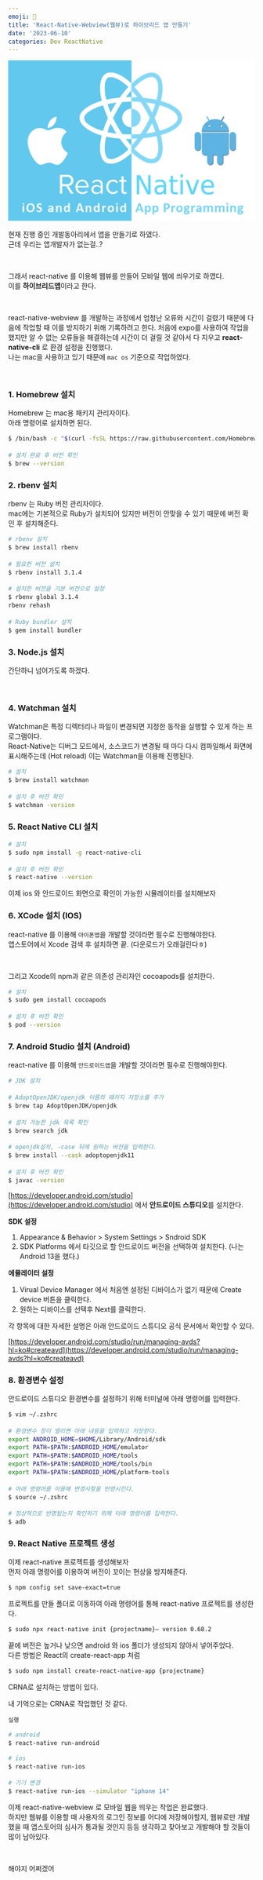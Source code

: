 ```yaml
---
emoji: 📲
title: 'React-Native-Webview(웹뷰)로 하이브리드 앱 만들기'
date: '2023-06-10'
categories: Dev ReactNative
---
```


![](1.png)

현재 진행 중인 개발동아리에서 앱을 만들기로 하였다.  
근데 우리는 앱개발자가 없는걸..?  
  
<br/>

그래서 react-native 를 이용해 웹뷰를 만들어 모바일 웹에 씌우기로 하였다.  
이를 **하이브리드앱**이라고 한다.  

<br/>

react-native-webview 를 개발하는 과정에서 엄청난 오류와 시간이 걸렸기 때문에 다음에 작업할 때 이를 방지하기 위해 기록하려고 한다. 처음에 expo를 사용하여 작업을 했지만 알 수 없는 오류들을 해결하는데 시간이 더 걸릴 것 같아서 다 지우고 **react-native-cli** 로 환경 설정을 진행했다.  
나는 mac을 사용하고 있기 때문에 `mac os` 기준으로 작업하였다.  

<br/>

### 1. Homebrew 설치

Homebrew 는 mac용 패키지 관리자이다.  
아래 명령어로 설치하면 된다.

```bash
$ /bin/bash -c "$(curl -fsSL https://raw.githubusercontent.com/Homebrew/install/HEAD/install.sh)"

# 설치 완료 후 버전 확인
$ brew --version
```

### 2. rbenv 설치

rbenv 는 Ruby 버전 관리자이다.  
mac에는 기본적으로 Ruby가 설치되어 있지만 버전이 안맞을 수 있기 때문에 버전 확인 후 설치해준다.

```bash
# rbenv 설치
$ brew install rbenv

# 필요한 버전 설치
$ rbenv install 3.1.4

# 설치한 버전을 기본 버전으로 설정
$ rbenv global 3.1.4
rbenv rehash

# Ruby bundler 설치
$ gem install bundler
```

### 3. Node.js 설치

간단하니 넘어가도록 하겠다.  

<br/>

### 4. Watchman 설치

Watchman은 특정 디렉터리나 파일이 변경되면 지정한 동작을 실행할 수 있게 하는 프로그램이다.  
React-Native는 디버그 모드에서, 소스코드가 변경될 때 마다 다시 컴파일해서 화면에 표시해주는데 (Hot reload) 이는 Watchman을 이용해 진행된다.

```bash
# 설치
$ brew install watchman

# 설치 후 버전 확인
$ watchman -version
```

### 5. React Native CLI 설치

```bash
# 설치
$ sudo npm install -g react-native-cli

# 설치 후 버전 확인
$ react-native --version
```

이제 ios 와 안드로이드 화면으로 확인이 가능한 시뮬레이터를 설치해보자

### 6. XCode 설치 (IOS)

react-native 를 이용해 `아이폰앱`을 개발할 것이라면 필수로 진행해야한다.  
앱스토어에서 Xcode 검색 후 설치하면 끝. (다운로드가 오래걸린다ㅎ)  

<br/>

그리고 Xcode의 npm과 같은 의존성 관리자인 cocoapods를 설치한다.

```bash
# 설치
$ sudo gem install cocoapods

# 설치 후 버전 확인
$ pod --version
```

### 7. Android Studio 설치 (Android)

react-native 를 이용해 `안드로이드앱`을 개발할 것이라면 필수로 진행해야한다.

```bash
# JDK 설치

# AdoptOpenJDK/openjdk 이름의 패키지 저장소를 추가
$ brew tap AdoptOpenJDK/openjdk

# 설치 가능한 jdk 목록 확인
$ brew search jdk

# openjdk설치, -case 뒤에 원하는 버전을 입력한다.
$ brew install --cask adoptopenjdk11

# 설치 후 버전 확인
$ javac -version
```

[https://developer.android.com/studio](https://developer.android.com/studio) 에서 **안드로이드 스튜디오**를 설치한다.

**SDK 설정**

1.  Appearance & Behavior > System Settings > Sndroid SDK
2.  SDK Platforms 에서 타깃으로 할 안드로이드 버전을 선택하여 설치한다. (나는 Android 13을 했다.)

**에뮬레이터 설정**

1.  Virual Device Manager 에서 처음엔 설정된 디바이스가 없기 때문에 Create device 버튼을 클릭한다.
2.  원하는 디바이스를 선택후 Next를 클릭한다.

각 항목에 대한 자세한 설명은 아래 안드로이드 스튜디오 공식 문서에서 확인할 수 있다.

[https://developer.android.com/studio/run/managing-avds?hl=ko#createavd](https://developer.android.com/studio/run/managing-avds?hl=ko#createavd)

### 8. 환경변수 설정

안드로이드 스튜디오 환경변수를 설정하기 위해 터미널에 아래 명령어를 입력한다.

```bash
$ vim ~/.zshrc

# 환경변수 창이 열리면 아래 내용을 입력하고 저장한다.
export ANDROID_HOME=$HOME/Library/Android/sdk
export PATH=$PATH:$ANDROID_HOME/emulator
export PATH=$PATH:$ANDROID_HOME/tools
export PATH=$PATH:$ANDROID_HOME/tools/bin
export PATH=$PATH:$ANDROID_HOME/platform-tools

# 아래 명령어를 이용해 변경사항을 반영시킨다.
$ source ~/.zshrc

# 정상적으로 반영됬는지 확인하기 위해 아래 명령어를 입력한다.
$ adb
```

### 9. React Native 프로젝트 생성

이제 react-native 프로젝트를 생성해보자  
먼저 아래 명령어를 이용하여 버전이 꼬이는 현상을 방지해준다.

```bash
$ npm config set save-exact=true
```

프로젝트를 만들 폴더로 이동하여 아래 명령어를 통해 react-native 프로젝트를 생성한다.

```bash
$ sudo npx react-native init {projectname}— version 0.68.2
```

끝에 버전은 높거나 낮으면 android 와 ios 폴더가 생성되지 않아서 넣어주었다.  
다른 방법은 React의 create-react-app 처럼

```bash
$ sudo npm install create-react-native-app {projectname}
```

CRNA로 설치하는 방법이 있다.

내 기억으로는 CRNA로 작업했던 것 같다.

`실행`

```bash
# android
$ react-native run-android
```

```bash
# ios
$ react-native run-ios

# 기기 변경
$ react-native run-ios --simulator "iphone 14"
```

이제 react-native-webview 로 모바일 웹을 띄우는 작업은 완료했다.  
하지만 웹뷰를 이용할 때 사용자의 로그인 정보를 어디에 저장해야할지, 웹뷰로만 개발했을 때 앱스토어의 심사가 통과될 것인지 등등 생각하고 찾아보고 개발해야 할 것들이 많이 남아있다.  

<br/>

해야지 어쩌겠어

```toc
```